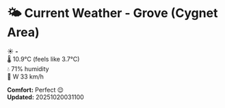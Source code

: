 # 🌤️ Current Weather - Grove (Cygnet Area)

☀️ **-**  
🌡️ 10.9°C (feels like 3.7°C)  
💧 71% humidity  
💨 W 33 km/h  

**Comfort:** Perfect 😌  
**Updated:** 20251020031100
